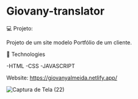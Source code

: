 # Giovany-translator

💻 Projeto: 

Projeto de um site modelo Portfólio de um cliente.

🔧 Technologies

-HTML
-CSS
-JAVASCRIPT

Website: https://giovanyalmeida.netlify.app/

![Captura de Tela (22)](https://user-images.githubusercontent.com/83783563/144475088-34f6a301-86cd-4274-9145-2ecafc89240f.png)
